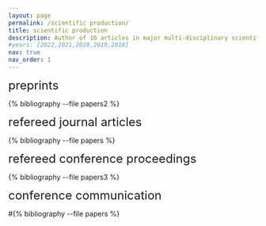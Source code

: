 ```yaml
---
layout: page
permalink: /scientific production/
title: scientific production
description: Author of 10 articles in major multi-disciplinary scientific journals and leading peer-reviewed international journals. More than 20 communications in prestigious international conferences.
#years: [2022,2021,2020,2019,2018]
nav: true
nav_order: 1
---
```

<!-- _pages/publications.md -->
<div><font size="+2">preprints</font></div>
<div class="publications">

{% bibliography --file papers2 %}

</div>

<div><font size="+2">refereed journal articles</font></div>
<div class="publications">

{% bibliography --file papers %}

</div>


<div><font size="+2">refereed conference proceedings</font></div>
<div class="publications">

{% bibliography --file papers3 %}

</div>

<div><font size="+2">conference communication</font></div>
<div class="publications">

#{% bibliography --file papers %}

</div>
